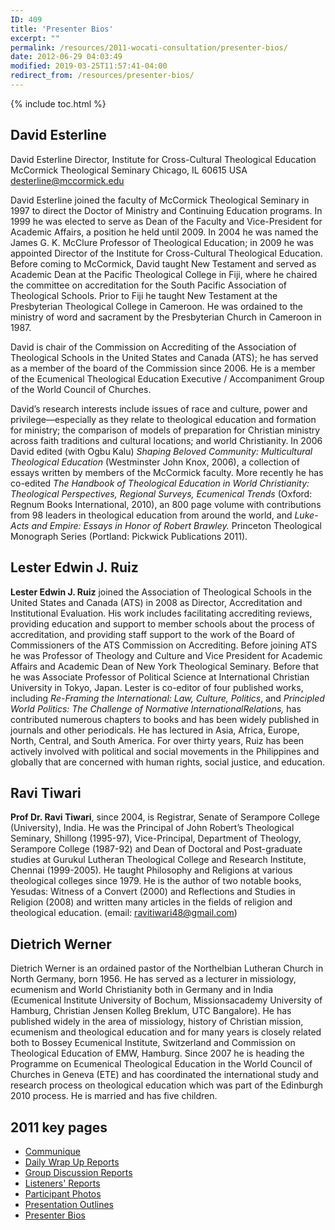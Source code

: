 ```yaml
---
ID: 409
title: 'Presenter Bios'
excerpt: ""
permalink: /resources/2011-wocati-consultation/presenter-bios/
date: 2012-06-29 04:03:49
modified: 2019-03-25T11:57:41-04:00
redirect_from: /resources/presenter-bios/
---
```

{% include toc.html %}

## **David Esterline**

David Esterline Director, Institute for Cross-Cultural Theological Education McCormick Theological Seminary Chicago, IL 60615 USA desterline@mccormick.edu

David Esterline joined the faculty of McCormick Theological Seminary in 1997 to direct the Doctor of Ministry and Continuing Education programs. In 1999 he was elected to serve as Dean of the Faculty and Vice-President for Academic Affairs, a position he held until 2009. In 2004 he was named the James G. K. McClure Professor of Theological Education; in 2009 he was appointed Director of the Institute for Cross-Cultural Theological Education. Before coming to McCormick, David taught New Testament and served as Academic Dean at the Pacific Theological College in Fiji, where he chaired the committee on accreditation for the South Pacific Association of Theological Schools. Prior to Fiji he taught New Testament at the Presbyterian Theological College in Cameroon. He was ordained to the ministry of word and sacrament by the Presbyterian Church in Cameroon in 1987.

David is chair of the Commission on Accrediting of the Association of Theological Schools in the United States and Canada (ATS); he has served as a member of the board of the Commission since 2006. He is a member of the Ecumenical Theological Education Executive / Accompaniment Group of the World Council of Churches.

David’s research interests include issues of race and culture, power and privilege—especially as they relate to theological education and formation for ministry; the comparison of models of preparation for Christian ministry across faith traditions and cultural locations; and world Christianity. In 2006 David edited (with Ogbu Kalu) _Shaping Beloved Community: Multicultural Theological Education_ (Westminster John Knox, 2006), a collection of essays written by members of the McCormick faculty. More recently he has co-edited _The Handbook of Theological Education in World Christianity: Theological Perspectives, Regional Surveys, Ecumenical Trends_ (Oxford: Regnum Books International, 2010), an 800 page volume with contributions from 98 leaders in theological education from around the world, and _Luke-Acts and Empire: Essays in Honor of Robert Brawley._ Princeton Theological Monograph Series (Portland: Pickwick Publications 2011).



## **Lester Edwin J. Ruiz**

**Lester Edwin J. Ruiz** joined the Association of Theological Schools in the United States and Canada (ATS) in 2008 as Director, Accreditation and Institutional Evaluation. His work includes facilitating accrediting reviews, providing education and support to member schools about the process of accreditation, and providing staff support to the work of the Board of Commissioners of the ATS Commission on Accrediting. Before joining ATS he was Professor of Theology and Culture and Vice President for Academic Affairs and Academic Dean of New York Theological Seminary. Before that he was Associate Professor of Political Science at International Christian University in Tokyo, Japan. Lester is co-editor of four published works, including _Re-Framing the International: Law, Culture, Politics_, and _Principled World Politics: The Challenge of Normative InternationalRelations,_ has contributed numerous chapters to books and has been widely published in journals and other periodicals. He has lectured in Asia, Africa, Europe, North, Central, and South America. For over thirty years, Ruiz has been actively involved with political and social movements in the Philippines and globally that are concerned with human rights, social justice, and education.



## **Ravi Tiwari**

**Prof Dr. Ravi Tiwari**, since 2004, is Registrar, Senate of Serampore College (University), India. He was the Principal of John Robert’s Theological Seminary, Shillong (1995-97), Vice-Principal, Department of Theology, Serampore College (1987-92) and Dean of Doctoral and Post-graduate studies at Gurukul Lutheran Theological College and Research Institute, Chennai (1999-2005). He taught Philosophy and Religions at various theological colleges since 1979. He is the author of two notable books, Yesudas: Witness of a Convert (2000) and Reflections and Studies in Religion (2008) and written many articles in the fields of religion and theological education. (email: ravitiwari48@gmail.com)



## **Dietrich Werner**

Dietrich Werner is an ordained pastor of the Northelbian Lutheran Church in North Germany, born 1956. He has served as a lecturer in missiology, ecumenism and World Christianity both in Germany and in India (Ecumenical Institute University of Bochum, Missionsacademy University of Hamburg, Christian Jensen Kolleg Breklum, UTC Bangalore). He has published widely in the area of missiology, history of Christian mission, ecumenism and theological education and for many years is closely related both to Bossey Ecumenical Institute, Switzerland and Commission on Theological Education of EMW, Hamburg. Since 2007 he is heading the Programme on Ecumenical Theological Education in the World Council of Churches in Geneva (ETE) and has coordinated the international study and research process on theological education which was part of the Edinburgh 2010 process. He is married and has five children.




## 2011 key pages

*   [Communique](/resources/2011-wocati-consultation/2011-communique/)
*   [Daily Wrap Up Reports](/resources/2011-wocati-consultation/daily-wrap-up-reports/)
*   [Group Discussion Reports](/resources/2011-wocati-consultation/group-discussion-reports/)
*   [Listeners' Reports](/resources/2011-wocati-consultation/listenerss-reports/)
*   [Participant Photos](/resources/2011-wocati-consultation/2011-participant-photos/)
*   [Presentation Outlines](/resources/2011-wocati-consultation/presentation-outlines/)
*   [Presenter Bios](/resources/2011-wocati-consultation/presenter-bios/)
